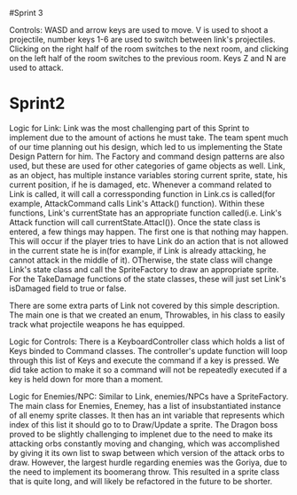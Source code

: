 #Sprint 3

Controls: WASD and arrow keys are used to move. V is used to shoot a projectile, number keys 1-6 are used to switch between link's projectiles. Clicking on the
right half of the room switches to the next room, and clicking on the left half of the room switches to the previous room. Keys Z and N are used to attack.



# Sprint2

Logic for Link: 
Link was the most challenging part of this Sprint to implement due to the amount of actions he must take. The team spent much of our time planning out his design, which 
led to us implementing the State Design Pattern for him. The Factory and command design patterns are also used, but these are used for other categories of game objects as
well. Link, as an object, has multiple instance variables storing current sprite, state, his current position, if he is damaged, etc. Whenever a command related to Link 
is called, it will call a corressponding function in Link.cs is called(for example, AttackCommand calls Link's Attack() function). Within these functions, Link's 
currentState has an appropriate function called(i.e. Link's Attack function will call currentState.Attacl()). Once the state class is entered, a few things may happen.
The first one is that nothing may happen. This will occur if the player tries to have Link do an action that is not allowed in the current state he is in(for example, 
if Link is already attacking, he cannot attack in the middle of it). OTherwise, the state class will change Link's state class and call the SpriteFactory to draw
an appropriate sprite. For the TakeDamage functions of the state classes, these will just set Link's isDamaged field to true or false.

There are some extra parts of Link not covered by this simple description. The main one is that we created an enum, Throwables, in his class to easily track what 
projectile weapons he has equipped.

Logic for Controls:
There is a KeyboardController class which holds a list of Keys binded to Command classes. The controller's update function will
loop through this list of Keys and execute the command if a key is pressed. We did take action to make it so a command will not
be repeatedly executed if a key is held down for more than a moment.

Logic for Enemies/NPC:
Similar to Link, enemies/NPCs have a SpriteFactory. The main class for Enemies, Enemey, has a list of insubstantiated instance of all
enemy sprite classes. It then has an int variable that represents which index of this list it should go to to Draw/Update a sprite.
The Dragon boss proved to be slightly challenging to implenet due to the need to make its attacking orbs constantly moving and changing,
which was accomplished by giving it its own list to swap between which version of the attack orbs to draw. However, the largest hurdle
regarding enemies was the Goriya, due to the need to implement its boomerang throw. This resulted in a sprite class that is quite long,
and will likely be refactored in the future to be shorter.







